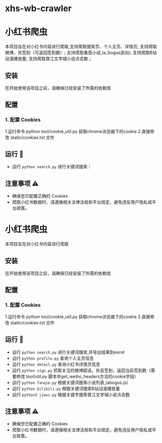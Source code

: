# xhs-wb-crawler
# 小红书爬虫

本项目旨在对小红书内容进行爬取,支持爬取搜索页、个人主页、详情页;
支持爬取微博，并签到（可返回签到数）;
支持爬取番茄小说,(a_bogus逆向);
支持爬取B站动漫播放量;
支持爬取晋江文学城小说点击数；

## 安装

在开始使用该项目之前，请确保已经安装了所需的依赖库

## 配置

### 1. 配置 Cookies
1.运行命令 python tool/cookie_util.py 获取chrome浏览器下的cookie
2.直接修改 static/cookies.txt 文件

## 运行 🚀

- 运行 `python search.py` 进行关键词搜索：


## 注意事项 ⚠️

- 确保您已配置正确的 Cookies
- 爬取小红书数据时，请遵循相关法律法规和平台规定，避免违反用户隐私或平台政策。
# 小红书爬虫

本项目旨在对小红书内容进行爬取

## 安装

在开始使用该项目之前，请确保已经安装了所需的依赖库


## 配置

### 1. 配置 Cookies
1.运行命令 python tool/cookie_util.py 获取chrome浏览器下的cookie
2.直接修改 static/cookies.txt 文件

## 运行 🚀

- 运行 `python search.py` 进行关键词搜索,并导出结果到excel
- 运行 `python profile.py` 查询个人主页信息
- 运行 `python detail.py` 查询小红书详情页信息
- 运行 `python sign.py` 抓取关注的微博超话，并且签到，返回当前签到数（需要修改 tool/util.py 脚本中get_weibo_headers方法的cookie字段）
- 运行 `python fanqie.py` 根据关键词搜索小说列表,(abogus.js)
- 运行 `python bilibili.py` 根据关键词搜索B站动漫播放量
- 运行 `python3 jjwxc.py` 根据关键字搜索晋江文学城小说点击数

## 注意事项 ⚠️

- 确保您已配置正确的 Cookies
- 爬取小红书数据时，请遵循相关法律法规和平台规定，避免违反用户隐私或平台政策。
